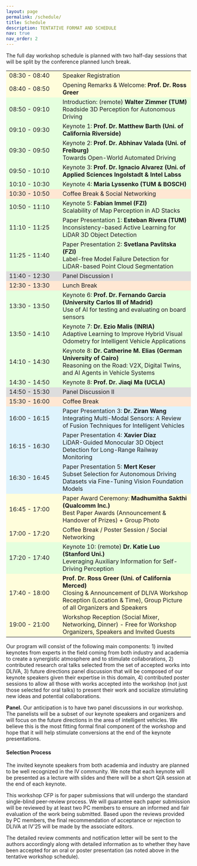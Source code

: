 ```yaml
---
layout: page
permalink: /schedule/
title: Schedule
description: TENTATIVE FORMAT AND SCHEDULE
nav: true
nav_order: 2
---
```


The full day workshop schedule is planned with two half-day sessions that will be split by the conference planned lunch break.


<table class="table table-striped">
    <tr style="background-color: #fffddb">
        <td width="130">08:30 - 08:40</td>
        <td>Speaker Registration</td>
    </tr>
    <tr style="background-color: #fffddb">
        <td width="130">08:40 - 08:50</td>
        <td>Opening Remarks & Welcome: <b>Prof. Dr. Ross Greer</b><br></td>
    </tr>
    <tr style="background-color:#e4ffde">
        <td>08:50 - 09:10</td>
        <td>Introduction: (remote) <b>Walter Zimmer (TUM)</b><br>Roadside 3D Perception for Autonomous Driving</td>
    </tr>
    <tr style="background-color:#e4ffde">
        <td>09:10 - 09:30</td>
        <td>Keynote 1: <b>Prof. Dr. Matthew Barth (Uni. of California Riverside)</b><br></td>
    </tr>
    <tr style="background-color:#e4ffde">
        <td>09:30 - 09:50</td>
        <td>Keynote 2: <b>Prof. Dr. Abhinav Valada (Uni. of Freiburg)</b><br>Towards Open-World Automated Driving</td>
    </tr>
    <tr style="background-color:#e4ffde">
        <td>09:50 - 10:10</td>
        <td>Keynote 3: <b>Prof. Dr. Ignacio Alvarez (Uni. of Applied Sciences Ingolstadt & Intel Labss</b><br></td>
    </tr>
        <tr style="background-color:#e4ffde">
        <td>10:10 - 10:30</td>
        <td>Keynote 4: <b>Maria Lyssenko (TUM & BOSCH)</b><br></td>
    </tr>
    <tr style="background-color:#ffe7d3">
        <td>10:30 - 10:50</td>
        <td>Coffee Break & Social Networking</td>
    </tr>
    <tr style="background-color:#e4ffde">
        <td>10:50 - 11:10</td>
        <td>Keynote 5: <b>Fabian Immel (FZI)</b><br>Scalability of Map Perception in AD Stacks</td>
    </tr>
    <tr style="background-color:#e4ffde">
        <td>11:10 - 11:25</td>
        <td>Paper Presentation 1: <b>Esteban Rivera (TUM)</b><br>Inconsistency-based Active Learning for LiDAR 3D Object Detection</td>
    </tr>
    <tr style="background-color:#e4ffde">
        <td>11:25 - 11:40</td>
        <td>Paper Presentation 2: <b>Svetlana Pavlitska (FZI)</b><br>Label-free Model Failure Detection for LiDAR-based Point Cloud Segmentation</td>
    </tr>
    <tr style="background-color:#DDDDDD">
        <td>11:40 - 12:30</td>
        <td>Panel Discussion I</td>
    </tr>
    <tr style="background-color:#ffe7d3">
        <td>12:30 - 13:30</td>
        <td>Lunch Break</td>
    </tr>
    <tr style="background-color:#e4ffde">
        <td>13:30 - 13:50</td>
        <td>Keynote 6: <b>Prof. Dr. Fernando Garcia (University Carlos III of Madrid)</b><br>Use of AI for testing and evaluating on board sensors</td>
    </tr>
    <tr style="background-color:#e4ffde">
        <td>13:50 - 14:10</td>
        <td>Keynote 7: <b>Dr. Ezio Malis (INRIA)</b><br>Adaptive Learning to Improve Hybrid Visual Odometry for Intelligent Vehicle Applications</td>
    </tr>
    <tr style="background-color:#e4ffde">
        <td>14:10 - 14:30</td>
        <td>Keynote 8: <b>Dr. Catherine M. Elias (German University of Cairo)</b><br>Reasoning on the Road: V2X, Digital Twins, and AI Agents in Vehicle Systems</td>
    </tr>
    <tr style="background-color:#e4ffde">
        <td>14:30 - 14:50</td>
        <td>Keynote 8: <b>Prof. Dr. Jiaqi Ma (UCLA)</b><br></td>
    </tr>
    <tr style="background-color:#DDDDDD">
        <td>14:50 - 15:30</td>
        <td>Panel Discussion II</td>
    </tr>
    <tr style="background-color:#ffe7d3">
        <td>15:30 - 16:00</td>
        <td>Coffee Break </td>
    </tr>
    <tr style="background-color:#DEF3FD">
        <td>16:00 - 16:15</td>
        <td>Paper Presentation 3: <b>Dr. Ziran Wang</b><br>Integrating Multi-Modal Sensors: A Review of Fusion Techniques for Intelligent Vehicles</td>
    </tr>
    <tr style="background-color:#DEF3FD">
        <td>16:15 - 16:30</td>
        <td>Paper Presentation 4: <b>Xavier Diaz</b><br>LiDAR-Guided Monocular 3D Object Detection for Long-Range Railway Monitoring</td>
    </tr>
    <tr style="background-color:#DEF3FD">
        <td>16:30 - 16:45</td>
        <td>Paper Presentation 5: <b>Mert Keser</b><br>Subset Selection for Autonomous Driving Datasets via Fine-Tuning Vision Foundation Models</td>
    </tr>
    <tr style="background-color:#fffddb">
        <td>16:45 - 17:00</td>
        <td>Paper Award Ceremony: <b>Madhumitha Sakthi (Qualcomm Inc.)</b><br>Best Paper Awards (Announcement & Handover of Prizes) + Group Photo</td>
    </tr>
    <tr style="background-color:#fffddb">
        <td>17:00 - 17:20</td>
        <td>Coffee Break / Poster Session / Social Networking</td>
    </tr>
    <tr style="background-color:#e4ffde">
        <td>17:20 - 17:40</td>
        <td>Keynote 10: (remote) <b>Dr. Katie Luo (Stanford Uni.)</b><br>Leveraging Auxiliary Information for Self-Driving Perception</td>
    </tr>
    <tr style="background-color:#fffddb">
        <td>17:40 - 18:00</td>
        <td><b>Prof. Dr. Ross Greer (Uni. of California Merced)</b><br>Closing & Announcement of DLIVA Workshop Reception (Location & Time), Group Picture of all Organizers and Speakers</td>
    </tr>
    <tr style="background-color:#fffddb">
        <td>19:00 - 21:00</td>
        <td>Workshop Reception (Social Mixer, Networking, Dinner) - Free for Workshop Organizers, Speakers and Invited Guests</td>
    </tr>
</table>


Our program will consist of the following main components: 1) invited keynotes from experts in the field coming from both industry and academia to create a synergistic atmosphere and to stimulate collaborations, 2) contributed research oral talks selected from the set of accepted works into DLIVA, 3) future directions panel discussion that will be composed of our keynote speakers given their expertise in this domain, 4) contributed poster sessions to allow all those with works accepted into the workshop (not just those selected for oral talks) to present their work and socialize stimulating new ideas and potential collaborations.


**Panel.** 
Our anticipation is to have two panel discussions in our workshop. 
The panelists will be a subset of our keynote speakers and organizers and will focus on the future directions in the area of intelligent vehicles. 
We believe this is the most fitting formal final component of the workshop and hope that it will help stimulate conversions at the end of the keynote presentations.

#### Selection Process 

The invited keynote speakers from both academia and industry are planned to be well recognized in the IV community. 
We note that each keynote will be presented as a lecture with slides and there will be a short Q/A session at the end of each keynote.

This workshop CFP is for paper submissions that will undergo the standard single-blind peer-review process. 
We will guarantee each paper submission will be reviewed by at least two PC members to ensure an informed and fair evaluation of the work being submitted. 
Based upon the reviews provided by PC members, the final recommendation of acceptance or rejection to DLIVA at IV'25 will be made by the associate editors.

The detailed review comments and notification letter will be sent to the authors accordingly along with detailed information as to whether they have been accepted for an oral or poster presentation (as noted above in the tentative workshop schedule).
